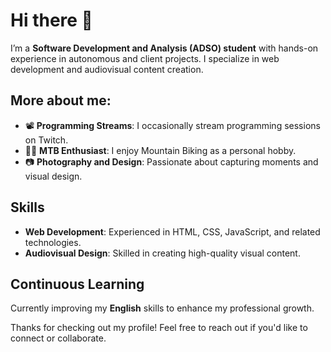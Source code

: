 # Hi there 👋

I’m a **Software Development and Analysis (ADSO) student** with hands-on experience in autonomous and client projects. I specialize in web development and audiovisual content creation.

## More about me:

- 📽 **Programming Streams**: I occasionally stream programming sessions on Twitch.
- 🚴‍♀️ **MTB Enthusiast**: I enjoy Mountain Biking as a personal hobby.
- 📷 **Photography and Design**: Passionate about capturing moments and visual design.

## Skills

- **Web Development**: Experienced in HTML, CSS, JavaScript, and related technologies.
- **Audiovisual Design**: Skilled in creating high-quality visual content.

## Continuous Learning

Currently improving my **English** skills to enhance my professional growth.

Thanks for checking out my profile! Feel free to reach out if you'd like to connect or collaborate.




<!--
**BrayanJse/BrayanJse** is a ✨ _special_ ✨ repository because its `README.md` (this file) appears on your GitHub profile.

Here are some ideas to get you started:

- 🔭 I’m currently working on ...
- 🌱 I’m currently learning ...
- 👯 I’m looking to collaborate on ...
- 🤔 I’m looking for help with ...
- 💬 Ask me about ...
- 📫 How to reach me: ...
- 😄 Pronouns: ...
- ⚡ Fun fact: ...
-->
